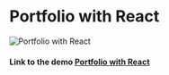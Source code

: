 # Portfolio with React

![Portfolio with React](public/img/portfolio.png "Portfolio with React")

#### Link to the demo [ Portfolio with React](https://parfum505.github.io/portfolio-react/ "Portfolio with React")
